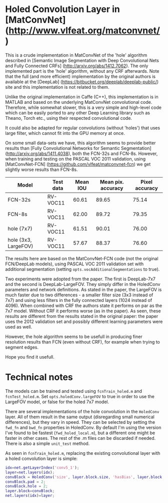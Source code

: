 # Holed Convolution Layer in [MatConvNet] (http://www.vlfeat.org/matconvnet/)
This is a crude implementation in MatConvNet of the 'hole' algorithm described in [Semantic Image Segmentation with Deep Convolutional Nets and Fully Connected CRFs] (http://arxiv.org/abs/1412.7062).
The only implemented part is the 'hole' algorithm, without any CRF afterwards.
Note that the full (and more efficient) implementation by the original authors is available at the [DeepLab] (https://bitbucket.org/deeplab/deeplab-public/) site and this implementation is not related to them. 

Unlike the original implementation in Caffe (C++), this implementation is in MATLAB and based on the underlying MatConvNet convolutional code.
Therefore, while somewhat slower, this is a very simple and high-level code which can be easily ported to any other Deep Learning library such as Theano, Torch etc., using their respected convolutional code.

It could also be adapted for regular convolutions (without 'holes') that uses large filter, which cannot fit into the GPU memory at once.

On some small data-sets we have, this algorithm seems to provide better results than [Fully Convolutional Networks for Semantic Segmentation] (http://arxiv.org/abs/1411.4038), both the FCN-32s and FCN-8s.
However, when training and testing on the PASCAL VOC 2011 validation, using [MatConvNet-FCN] (https://github.com/vlfeat/matconvnet-fcn) we get slightly worse results than FCN-8s.

| Model                | Test data |Mean IOU | Mean pix. accuracy | Pixel accuracy |
|----------------------|-----------|---------|--------------------|----------------|
| FCN-32s              | RV-VOC11  | 60.61   | 89.65              | 75.14          |
| FCN-8s               | RV-VOC11  | 62.00   | 89.72              | 79.35          |
| hole (7x7)           | RV-VOC11  | 61.51   | 90.01              | 76.00          |
| hole (3x3, LargeFOV) | RV-VOC11  | 57.67   | 88.37              | 76.60          |

 
The results here are based on the MatConvNet-FCN code (not the original FCN/DeepLab models), using PASCAL VOC 2011 validation set with additional segmentation (setting `opts.vocAdditionalSegmentations` to true).

Two experiments were adopted from the paper. The first is DeepLab-7x7 and the second is DeepLab-LargeFOV. They simply differ in the HoledConv parameters and network definitions.
As stated in the paper, the LargeFOV is much faster due to two differences - a smaller filter size (3x3 instead of 7x7) and using less filters in the fully connected layers (1024 instead of 4096). 
When combined with CRF the authors state it performs on par as the 7x7 model. Without CRF it performs worse (as in the paper).
As seen, these results are different from the results stated in the original paper: the paper uses the 2012 validation set and possibly different learning parameters were used as well.

However, the hole algorithm seems to be usefull in producing finer resolution results than FCN (even without CRF), for example when trying to segment edges.

Hope you find it usefull.

# Technical notes
The models can be trained and tested using `fcnTrain_holed.m` and `fcnTest_holed.m`. Set `opts.holedConv.largeFOV` to true in order to use the LargeFOV model, or false for the holed 7x7 model.

There are several implementations of the hole convolution in the `HoledConv` layer. All of them result in the same output (disregarding small numerical differences), but they vary in speed. They can be selected by setting the `fwd_fn` and `bwd_fn` properties in HoledConv. By default I'm using the version I've found to be fastest (`fwd_holed_local.m`), but a different one might be faster in other cases. The rest of the .m files can be discarded if needed.
There is also a simple `unit_test` method.

As seen in `fcnTrain_holed.m`, replacing the existing convolutional layer with a holed convolution layer is simple:
```Matlab
idx=net.getLayerIndex('conv5_1');
layer=net.layers(idx);
convBlock = HoledConv('size', layer.block.size, 'hasBias', layer.block.hasBias,'opts',layer.block.opts,'pad',layer.block.pad,'stride',layer.block.stride,'net',net) ;
convBlock.pad = 2;
convBlock.hole = 2;
layer.block=convBlock;
net.layers(idx)=layer;
